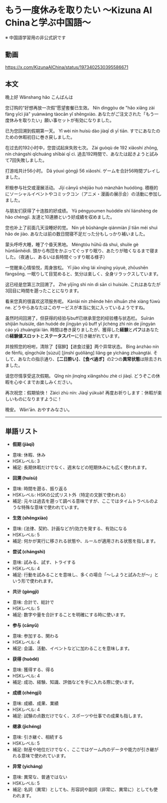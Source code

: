 # もう一度休みを取りたい 〜Kizuna AI Chinaと学ぶ中国語〜
※ 中国語学習用の非公式訳です

## 動画
https://x.com/KizunaAIChina/status/1973402530395586671

## 本文

晚上好 Wǎnshang hǎo こんばんは

您订购的“好想再放一次假”愿望套餐已生效。 Nín dìnggòu de "hǎo xiǎng zài fàng yīcì jià" yuànwàng tàocān yǐ shēngxiào. あなたがご注文された「もう一度休みを取りたい」願い事セットが有効になりました。

已为您回溯到假期第一天。 Yǐ wèi nín huísù dào jiàqī dì yī tiān. すでにあなたのための休暇初日に巻き戻しました。

在过去的192小时中，您尝试起床失败七次。 Zài guòqù de 192 xiǎoshí zhōng, nín chángshì qǐchuáng shībài qī cì. 過去192時間で、あなたは起きようと試みて7回失敗しました。

打游戏共计56小时。 Dǎ yóuxì gòngjì 56 xiǎoshí. ゲームを合計56時間プレイしました。

积极参与社交或漫展活动。 Jījí cānyǔ shèjiāo huò mànzhǎn huódòng. 積極的にソーシャルイベントやコミックコン（アニメ・漫画の展示会）の活動に参加しました。

与朋友们获得了十连胜的好成绩。 Yǔ péngyoumen huòdéle shí liánshèng de hǎo chéngjī. 友達と10連勝という好成績を収めました。

您也补上了前面几天没睡好的觉。 Nín yě bǔshàngle qiánmiàn jǐ tiān méi shuì hǎo de jiào. あなたは前の数日間寝不足だった分もしっかり補いました。

蒙头呼呼大睡，睡了个昏天黑地。 Méngtóu hūhū dà shuì, shuìle gè hūntiānhēidì. 頭から布団をかぶってぐっすり眠り、あたりが暗くなるまで寝ました。（夜通し、あるいは長時間ぐっすり眠る様子）

一觉醒来心情愉悦，周身放松。 Yī jiào xǐng lái xīnqíng yúyuè, zhōushēn fàngsōng. 一眠りして目覚めると、気分は楽しく、全身リラックスしています。

这已经是您第三次回溯了。 Zhè yǐjīng shì nín dì sān cì huísùle. これはあなたが3回目に時間を遡ったことになります。

看来您真的很喜欢这项服务呢。 Kànlái nín zhēnde hěn xǐhuān zhè xiàng fúwù ne. どうやらあなたはこのサービスが本当に気に入っているようですね。

虽然时间回溯了，但获得的经验与buff已继承至您的经验槽与状态栏。 Suīrán shíjiān huísùle, dàn huòdé de jīngyàn yǔ buff yǐ jìchéng zhì nín de jīngyàn cáo yǔ zhuàngtài lán. 時間は巻き戻りましたが、獲得した**経験**と**バフ**はあなたの**経験値スロット**と**ステータスバー**に引き継がれています。

并按照您的吩咐，清除了【宿醉】【进食过量】两个异常状态。 Bìng ànzhào nín de fēnfù, qīngchúle [sùzuì] [jìnshí guòliàng] liǎng ge yìcháng zhuàngtài. そして、あなたの指示通り、【**二日酔い**】、【**食べ過ぎ**】の2つの**異常状態**は除去されました。

请您尽情享受这次假期。 Qǐng nín jìnqíng xiǎngshòu zhè cì jiàqī. どうぞこの休暇を心ゆくまでお楽しみください。

再次祝您：假期愉快！ Zàicì zhù nín: Jiàqī yúkuài! 再度お祈りします：休暇が楽しいものになりますように！

晚安。 Wǎn'ān. おやすみなさい。

---

## 単語リスト

* **假期 (jiàqī)**
- 意味: 休暇、休み
- HSKレベル: 3
- 補足: 長期休暇だけでなく、週末などの短期休みにも広く使われます。

* **回溯 (huísù)**
- 意味: 時間を遡る、振り返る
- HSKレベル: HSKの公式リスト外（特定の文脈で使われる）
- 補足: 元々は過去を遡って調べる意味ですが、ここではタイムトラベルのような特殊な意味で使われています。

* **生效 (shēngxiào)**
- 意味: (法律、契約、計画などが)効力を発する、有効になる
- HSKレベル: 5
- 補足: 何かが実行に移される状態や、ルールが適用される状態を指します。

* **尝试 (chángshì)**
- 意味: 試みる、試す、トライする
- HSKレベル: 4
- 補足: 行動を試みることを意味し、多くの場合「～しようと試みたが～」という形で使われます。

* **共计 (gòngjì)**
- 意味: 合計で、総計で
- HSKレベル: 5
- 補足: 数字や量を合計することを明確にする時に使います。

* **参与 (cānyǔ)**
- 意味: 参加する、関わる
- HSKレベル: 4
- 補足: 会議、活動、イベントなどに加わることを意味します。

* **获得 (huòdé)**
- 意味: 獲得する、得る
- HSKレベル: 4
- 補足: 成功、経験、知識、評価などを手に入れる際に使います。

* **成绩 (chéngjī)**
- 意味: 成績、成果、業績
- HSKレベル: 4
- 補足: 試験の点数だけでなく、スポーツや仕事での成果も指します。

* **继承 (jìchéng)**
- 意味: 引き継ぐ、相続する
- HSKレベル: 5
- 補足: 財産や地位だけでなく、ここではゲーム内のデータや能力が引き継がれる意味で使われています。

* **异常 (yìcháng)**
- 意味: 異常な、普通ではない
- HSKレベル: 5
- 補足: 名詞（異常）としても、形容詞や副詞（非常に、異常に）としても使われます。
